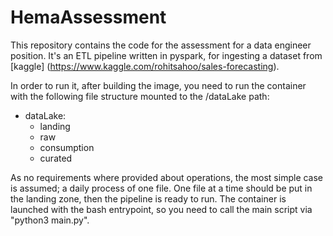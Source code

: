 # HemaAssessment
This repository contains the code for the assessment for a data engineer position. 
It's an ETL pipeline written in pyspark, for ingesting a dataset from [kaggle]
(https://www.kaggle.com/rohitsahoo/sales-forecasting).  

In order to run it, after building the image, you need to run the container with the following 
file structure mounted to the /dataLake path: 

- dataLake:
  - landing
  - raw
  - consumption 
  - curated

As no requirements where provided about operations, the most simple case is assumed; a daily
process of one file. One file at a time should be put in the landing zone, then the pipeline 
is ready to run. The container is launched with the bash entrypoint, so you need to call the 
main script via "python3 main.py".